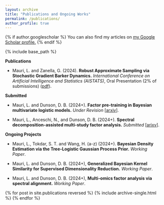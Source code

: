 ```yaml
---
layout: archive
title: "Publications and Ongoing Works"
permalink: /publications/
author_profile: true
---
```



{% if author.googlescholar %}
  You can also find my articles on <u><a href="{{author.googlescholar}}">my Google Scholar profile</a>.</u>
{% endif %}

{% include base_path %}

**Publications**

* Mauri, L. and Zanella, G. (2024).
**Robust Approximate Sampling via Stochastic Gradient Barker Dynamics.**
*International Conference on Artificial Intelligence and Statistics (AISTATS)*, Oral Presentation (2% of submissions) ([pdf](https://proceedings.mlr.press/v238/mauri24a/mauri24a.pdf)).

**Submitted**

* Mauri, L. and Dunson, D. B. (2024+).
**Factor pre-training in Bayesian multivariate logistic models.**
*Under Revision* [[arxiv](https://arxiv.org/abs/2409.17441)].

* Mauri, L., Anceschi, N., and Dunson, D. B. (2024+).
**Spectral decomposition-assisted multi-study factor analysis.**
*Submitted* [[arixv](https://arxiv.org/abs/2502.14600)].

**Ongoing Projects**

* Mauri, L., Tokdar, S. T. and Wang, H. (a-z) (2024+).
**Bayesian Density Estimation via the Tree-Logistic Gaussian Process Prior.**
*Working Paper*.

* Mauri, L. and Dunson, D. B. (2024+),
**Generalized Bayesian Kernel Similarity for Supervised Dimensionality Reduction.**
*Working Paper*.

* Mauri, L. and Dunson, D. B. (2024+),
**Multi-omics factor analysis via spectral alignment.**
*Working Paper*.





{% for post in site.publications reversed %}
  {% include archive-single.html %}
{% endfor %}

